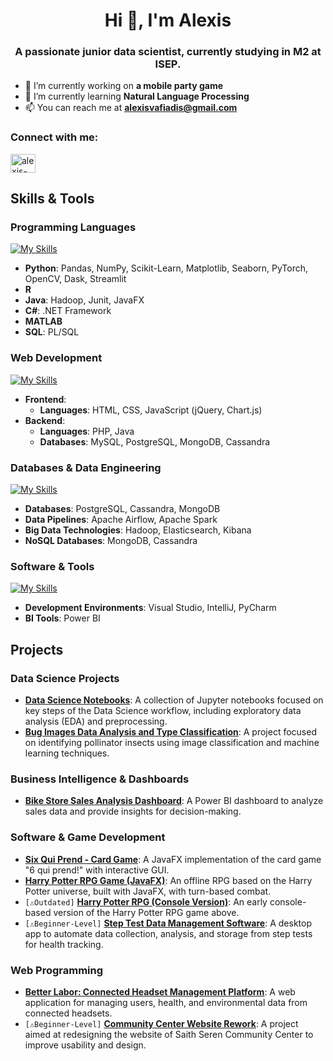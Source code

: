 <h1 align="center">Hi 👋, I'm Alexis</h1>
<h3 align="center">A passionate junior data scientist, currently studying in M2 at ISEP.</h3>

- 🔭 I’m currently working on **a mobile party game**
- 🌱 I’m currently learning **Natural Language Processing**
- 📫 You can reach me at **alexisvafiadis@gmail.com**

<h3 align="left">Connect with me:</h3>
<p align="left">
<a href="https://linkedin.com/in/alexis-vafiadis" target="blank"><img align="center" src="https://raw.githubusercontent.com/rahuldkjain/github-profile-readme-generator/master/src/images/icons/Social/linked-in-alt.svg" alt="alexis-vafiadis" height="30" width="40" /></a>
</p>


## Skills & Tools

### Programming Languages
[![My Skills](https://skillicons.dev/icons?i=python,r,java,cs,matlab,sklearn,dotnet)](https://skillicons.dev)

- **Python**: Pandas, NumPy, Scikit-Learn, Matplotlib, Seaborn, PyTorch, OpenCV, Dask, Streamlit
- **R**
- **Java**: Hadoop, Junit, JavaFX
- **C#**: .NET Framework
- **MATLAB**
- **SQL**: PL/SQL

### Web Development
[![My Skills](https://skillicons.dev/icons?i=html,css,js,php,mysql,mongodb)](https://skillicons.dev)

- **Frontend**:
  - **Languages**: HTML, CSS, JavaScript (jQuery, Chart.js)
- **Backend**:
  - **Languages**: PHP, Java
  - **Databases**: MySQL, PostgreSQL, MongoDB, Cassandra

### Databases & Data Engineering
[![My Skills](https://skillicons.dev/icons?i=postgres,mongodb,cassandra,elasticsearch)](https://skillicons.dev)

- **Databases**: PostgreSQL, Cassandra, MongoDB
- **Data Pipelines**: Apache Airflow, Apache Spark
- **Big Data Technologies**: Hadoop, Elasticsearch, Kibana
- **NoSQL Databases**: MongoDB, Cassandra

### Software & Tools
[![My Skills](https://skillicons.dev/icons?i=visualstudio,pycharm,powerbi,git)](https://skillicons.dev)

- **Development Environments**: Visual Studio, IntelliJ, PyCharm
- **BI Tools**: Power BI



## Projects

### Data Science Projects
- **[Data Science Notebooks](https://github.com/your-repo-link)**: A collection of Jupyter notebooks focused on key steps of the Data Science workflow, including exploratory data analysis (EDA) and preprocessing.
- **[Bug Images Data Analysis and Type Classification](https://github.com/your-repo-link)**: A project focused on identifying pollinator insects using image classification and machine learning techniques.

### Business Intelligence & Dashboards
- **[Bike Store Sales Analysis Dashboard](https://github.com/your-repo-link)**: A Power BI dashboard to analyze sales data and provide insights for decision-making.

### Software & Game Development
- **[Six Qui Prend - Card Game](https://github.com/your-repo-link)**: A JavaFX implementation of the card game "6 qui prend!" with interactive GUI.
- **[Harry Potter RPG Game (JavaFX)](https://github.com/your-repo-link)**: An offline RPG based on the Harry Potter universe, built with JavaFX, with turn-based combat.
- `[⚠️Outdated]` **[Harry Potter RPG (Console Version)](https://github.com/your-repo-link)**:  An early console-based version of the Harry Potter RPG game above.
- `[⚠️Beginner-Level]` **[Step Test Data Management Software](https://github.com/your-repo-link)**:  A desktop app to automate data collection, analysis, and storage from step tests for health tracking.

### Web Programming
- **[Better Labor: Connected Headset Management Platform](https://github.com/your-repo-link)**: A web application for managing users, health, and environmental data from connected headsets.
- `[⚠️Beginner-Level]` **[Community Center Website Rework](https://github.com/your-repo-link)**: A project aimed at redesigning the website of Saith Seren Community Center to improve usability and design.




